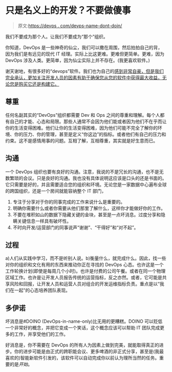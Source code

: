 # 只是名义上的开发？不要做傻事

> 原文:[https://devps . com/devps-name-dont-doin/](https://devops.com/devops-name-dont-doino/)

我们不要成为那个人。让我们不要成为“那个”组织。

你知道，DevOps 是一些神奇的仙尘，我们可以撒在周围，然后拍拍自己的背，因为我们是有远见的现代 IT 经理。实际上比这更难。更难但更简单。更难，因为 DevOps 涉及人类。更简单，因为仙尘实际上并不存在。(我更喜欢软件。)

谢天谢地，有很多好的“devops”软件。我们也为自己的[感到非常自豪，但是我们完全承认，更加关注开发人员的因素有助于确保您从您的软件中获得最大收益，无论您是购买它还是构建它。](http://www.orcaconfig.com)

## 尊重

任何名副其实的“DevOps”组织都需要 Dev 和 Ops 之间的尊重和理解。每个人都有自己的才能、心态和局限。那些人通常不会因为他们能或者因为他们不在乎而让你的生活变得困难。他们让你的生活变得困难，因为他们可能不完全了解你的环境、你的压力、你的管理，甚至是定义“你这边”的指标。或者他们有自己的压力和约束。这不是感情用事的问题。互相了解，互相尊重，其实就是好生意而已。

## 沟通

一个 DevOps 组织也要有良好的沟通。注意，我说的不是冗长的沟通，也不是无数繁琐的会议。只是良好的沟通。我也没有具体说明这应该是口头的还是书面的。它只需要是好的，并且需要适合您的组织和环境。无论您是一家数据中心遍布全球的跨国组织，还是一个房间就能容纳整个 IT 部门，

1.  专注于分享对于你的同事完成的工作来说什么是重要的。
2.  明确你需要什么或者你需要从他们那里了解什么，这样你才能做好你的工作。
3.  不要在堆积如山的数据下隐藏关键的金块，甚至是一点坏消息。过度分享和隐瞒关键信息一样具有破坏性。
4.  不时向开发/运营部门的同事说声“谢谢”、“干得好”和“对不起”。

## 过程

a)人们从实践中学习，而不是听别人说。b)衡量什么，就完成什么。因此，找一些对你的组织和文化有用的东西来推动你正在寻找的 DevOps 心态。也许这是一个工作轮换计划(即使是每周几个小时)。也许是付费的公司午餐。或者在同一个物理区域工作。也许是让开发人员报告传统的运营指标，反之亦然。或者，它可能是共享风险和回报，让开发人员和运营人员对组合的开发运维指标负责。重点是以“我们在一起”的心态培养团队表现。

## 多伊诺

坏消息是#DOINO (DevOps-in-name-only)比无用的更糟糕。DOINO 可以贬低一个非常好的概念，并把它变成一个笑话，这个概念应该可以帮助 IT 团队完成更多的工作，并享受他们的工作。

好消息是，你不需要在 DevOps 的所有人为因素上做到完美，就能取得真正的进步。你的进步可能是由正式的跨职能会议、更多啤酒的非正式分享，甚至是(我最喜欢的)智能新软件引发的，该软件可以自动完成你以前认为理所当然的任务。重要的是*开始*。